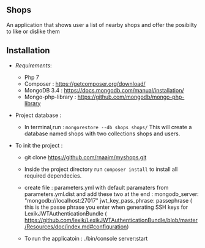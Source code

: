 Shops
-----
An application that shows user a list of nearby shops and offer the posibilty to like or dislike them

Installation
------------

  * *Requirements*:
       - Php 7
       - Composer : https://getcomposer.org/download/
       - MongoDB 3.4 : https://docs.mongodb.com/manual/installation/
       - Mongo-php-library : https://github.com/mongodb/mongo-php-library
       
  * Project database :

	- In terminal,run : `mongorestore --db shops shops/`
	  This will create a database named shops with two collections shops and users.

		
    
  * To init the project :
  
      - git clone https://github.com/rnaaim/myshops.git 
      - Inside the project directory run `composer install` to install all required dependecies.
	- create file : parameters.yml with default paramaters from  parameters.yml.dist and add these two at the end :
				mongodb_server: "mongodb://localhost:27017"
                                jwt_key_pass_phrase: passephrase ( this is the passe phrase you enter when generating SSH keys for LexikJWTAuthenticationBundle ( https://github.com/lexik/LexikJWTAuthenticationBundle/blob/master/Resources/doc/index.md#configuration)

	- To run the applicatoin : ./bin/console server:start
